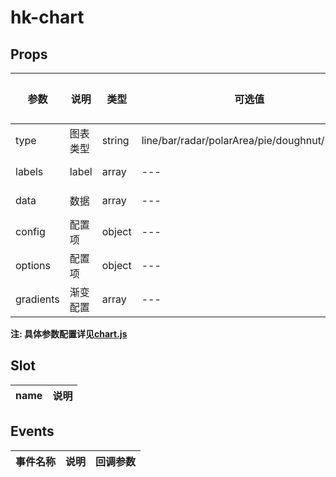 # hk-chart

## Props

| 参数 | 说明 | 类型 | 可选值 | 默认值 |
|--- | --- | --- | --- | --- |
| type | 图表类型 | string | line/bar/radar/polarArea/pie/doughnut/bubble | line |
| labels | label |	array | --- | --- |
| data | 数据 | array | --- | --- |
| config | 配置项 | object | --- | --- |
| options | 配置项 | object | --- | --- |
| gradients | 渐变配置 | array | --- | --- |

**注: 具体参数配置详见[chart.js](http://www.chartjs.org)**

## Slot
| name | 说明|
| --- | --- |

## Events
| 事件名称 | 说明 |	回调参数 |
|--- | --- | --- |

